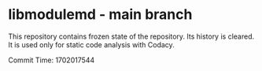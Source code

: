 # libmodulemd - main branch

This repository contains frozen state of the repository.
Its history is cleared. It is used only for static code
analysis with Codacy.

Commit Time: 1702017544
